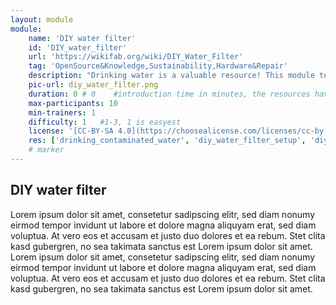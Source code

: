 ```yaml
---
layout: module
module:
    name: 'DIY water filter'
    id: 'DIY_water_filter'
    url: 'https://wikifab.org/wiki/DIY_Water_Filter' 
    tag: 'OpenSource&Knowledge,Sustainability,Hardware&Repair'
    description: "Drinking water is a valuable resource! This module tells about the dangers of drinking polluted water and shows how to set up a lowcost DIY water filter."
    pic-url: diy_water_filter.png
    duration: 0 # 0    #introduction time in minutes, the resources have their own time blocks
    max-participants: 10
    min-trainers: 1
    difficulty: 1   #1-3, 1 is easyest
    license: '[CC-BY-SA 4.0](https://choosealicense.com/licenses/cc-by-sa-4.0/)'
    res: ['drinking_contaminated_water', 'diy_water_filter_setup', 'diy_water_filter_tools&materials']
    # marker
---  
```


## DIY water filter

Lorem ipsum dolor sit amet, consetetur sadipscing elitr, sed diam nonumy eirmod tempor invidunt ut labore et dolore magna aliquyam erat, sed diam voluptua. At vero eos et accusam et justo duo dolores et ea rebum. Stet clita kasd gubergren, no sea takimata sanctus est Lorem ipsum dolor sit amet. Lorem ipsum dolor sit amet, consetetur sadipscing elitr, sed diam nonumy eirmod tempor invidunt ut labore et dolore magna aliquyam erat, sed diam voluptua. At vero eos et accusam et justo duo dolores et ea rebum. Stet clita kasd gubergren, no sea takimata sanctus est Lorem ipsum dolor sit amet.